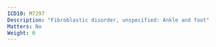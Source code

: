 ```yaml
---
ICD10: M7297
Description: "Fibroblastic disorder, unspecified: Ankle and foot"
Matters: No
Weight: 0
---
```


